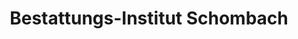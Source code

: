 ---
title: "Bestattungs-Institut Schombach"
url: /rostock/bestattungs-institut-schombach/
shop: Bestattungen
---